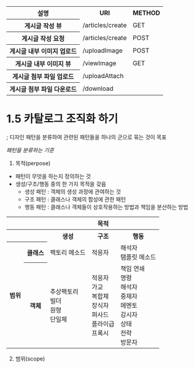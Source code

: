 <table>
	<tr>
		<th>설명</th> <th>URI</th> <th>METHOD</th>
	</tr>
	<tr>
		<th>게시글 작성 뷰</th>
		<td>/articles/create</td>
		<td>GET</td>
	</tr>
	<tr>
		<th>게시글 작성 요청</th>
		<td>/articles/create</td>
		<td>POST</td>
	</tr>
	<tr>
		<th>게시글 내부 이미지 업로드</th>
		<td>/uploadImage</td>
		<td>POST</td>
	</tr>
	<tr>
		<th>게시글 내부 이미지 뷰</th>
		<td>/viewImage</td>
		<td>GET</td>
	</tr>
	<tr>
		<th>게시글 첨부 파일 업로드 </th>
		<td>/uploadAttach</td>
		<td></td>
	</tr>
	<tr>
		<th>게시글 첨부 파일 다운로드</th>
		<td>/download</td>
		<td> </td>
	</tr>	
</table>


# 1.5 카탈로그 조직화 하기
; 디자인 패턴을 분류하여 관련된 패턴들을 하나의 군으로 묶는 것이 목표


*패턴을 분류하는 기준*

1. 목적(perpose) <br>
 - 패턴이 무엇을 하는지 정의하는 것
 - 생성/구조/행동 중의 한 가지 목적을 갖음
 	+ 생성 패턴 : 객체의 생성 과정에 관여하는 것
 	+ 구조 패턴 : 클래스나 객체의 합성에 관한 패턴
 	+ 행동 패턴 : 클래스나 객체들이 상호작용하는 방법과 책임을 분산하는 방법
 	
<table>
	<tr>
		<th colspan="2">&nbsp;</th>
		<th colspan="3">목적</th>
	</tr>
	<tr>
		<th colspan="2">&nbsp;</th>
		<th>생성</th>
		<th>구조</th>
		<th>행동</th>
	</tr>
	<tr>
		<th rowspan="2">범위</th>
		<th>클래스</th>
		<td>팩토리 메소드</td>
		<td>적응자</td>
		<td>해석자 <br> 
			탬플릿 메소드</td>
	</tr>
	<tr>
		<th>객체</th>
		<td>
			추상팩토리 <br>
			빌더 <br>
			원형 <br>
			단일체 <br>		
		</td>
		<td>
			적응자<br>
			가교<br>
			복합체<br>
			장식자<br>
			퍼사드<br>
			플라이급<br>
			프록시<br>
		</td>
		<td>
			책임 연쇄<br>
			명령<br>
			해석자<br>
			중재자<br>
			메멘토<br>
			감시자<br>
			상태<br>
			전략<br>
			방문자<br>
		</td>
	</tr>
</table> 	 

2. 범위(scope) <br>




